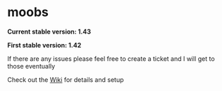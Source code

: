 # moobs

**Current stable version: 1.43**

**First stable version: 1.42**

If there are any issues please feel free to create a ticket and I will get to those eventually

Check out the [Wiki](https://github.com/moo-the-cow/moobot-obs/wiki) for details and setup
